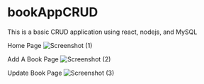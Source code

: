 # bookAppCRUD

This is a basic CRUD application using react, nodejs, and MySQL

Home Page
![Screenshot (1)](https://user-images.githubusercontent.com/103119353/216981562-fc6a25ea-298b-445d-899e-8b5f53f70987.png)

Add A Book Page
![Screenshot (2)](https://user-images.githubusercontent.com/103119353/216981648-c4214976-daec-4b97-9098-3aa6da046400.png)

Update Book Page
![Screenshot (3)](https://user-images.githubusercontent.com/103119353/216981704-9344a887-5c43-454e-a285-b56982dcf4cc.png)
